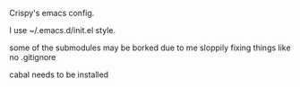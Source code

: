 Crispy's emacs config.

I use ~/.emacs.d/init.el style.

some of the submodules may be borked due to me sloppily fixing things like no .gitignore

cabal needs to be installed

